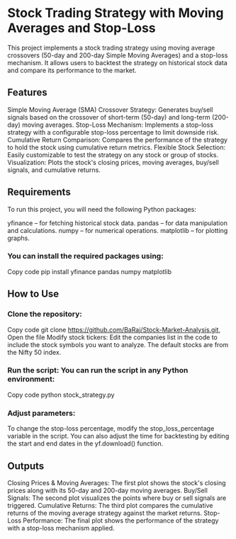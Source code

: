 # Stock Trading Strategy with Moving Averages and Stop-Loss
This project implements a stock trading strategy using moving average crossovers (50-day and 200-day Simple Moving Averages) and a stop-loss mechanism. It allows users to backtest the strategy on historical stock data and compare its performance to the market.

## Features
Simple Moving Average (SMA) Crossover Strategy: Generates buy/sell signals based on the crossover of short-term (50-day) and long-term (200-day) moving averages.
Stop-Loss Mechanism: Implements a stop-loss strategy with a configurable stop-loss percentage to limit downside risk.
Cumulative Return Comparison: Compares the performance of the strategy to hold the stock using cumulative return metrics.
Flexible Stock Selection: Easily customizable to test the strategy on any stock or group of stocks.
Visualization: Plots the stock's closing prices, moving averages, buy/sell signals, and cumulative returns.

## Requirements
To run this project, you will need the following Python packages:

yfinance – for fetching historical stock data.
pandas – for data manipulation and calculations.
numpy – for numerical operations.
matplotlib – for plotting graphs.

### You can install the required packages using:

Copy code
pip install yfinance pandas numpy matplotlib

## How to Use
### Clone the repository:

Copy code
git clone https://github.com/BaRaj/Stock-Market-Analysis.git,
Open the file 
Modify stock tickers: Edit the companies list in the code to include the stock symbols you want to analyze. The default stocks are from the Nifty 50 index.

### Run the script: You can run the script in any Python environment:


Copy code
python stock_strategy.py
### Adjust parameters:
To change the stop-loss percentage, modify the stop_loss_percentage variable in the script.
You can also adjust the time for backtesting by editing the start and end dates in the yf.download() function.

## Outputs
Closing Prices & Moving Averages: The first plot shows the stock's closing prices along with its 50-day and 200-day moving averages.
Buy/Sell Signals: The second plot visualizes the points where buy or sell signals are triggered.
Cumulative Returns: The third plot compares the cumulative returns of the moving average strategy against the market returns.
Stop-Loss Performance: The final plot shows the performance of the strategy with a stop-loss mechanism applied.
